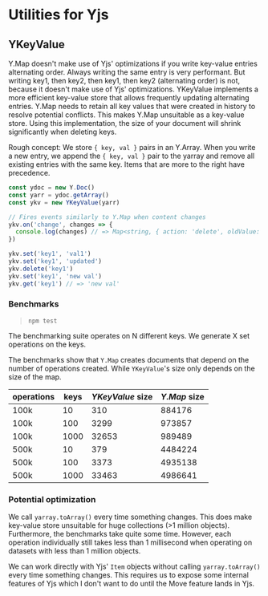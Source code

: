 
# Utilities for Yjs

## YKeyValue

Y.Map doesn't make use of Yjs' optimizations if you write key-value entries alternating order. Always writing the same entry is very performant. But writing key1, then key2, then key1, then key2 (alternating order) is not, because it doesn't make use of Yjs' optimizations.
YKeyValue implements a more efficient key-value store that allows frequently updating alternating entries.
Y.Map needs to retain all key values that were created in history to resolve potential conflicts. This makes Y.Map unsuitable as a
key-value store. Using this implementation, the size of your document will shrink significantly when
deleting keys.

Rough concept: We store `{ key, val }` pairs in an Y.Array. When you write a new entry,
we append the `{ key, val }` pair to the yarray and remove all existing entries with the same key.
Items that are more to the right have precedence.

```js
const ydoc = new Y.Doc()
const yarr = ydoc.getArray()
const ykv = new YKeyValue(yarr)

// Fires events similarly to Y.Map when content changes
ykv.on('change', changes => {
  console.log(changes) // => Map<string, { action: 'delete', oldValue: T } | { action: 'update', oldValue: T, newValue: T } | { action: 'add', newValue: T }>
})

ykv.set('key1', 'val1')
ykv.set('key1', 'updated')
ykv.delete('key1')
ykv.set('key1', 'new val')
ykv.get('key1') // => 'new val'
```

### Benchmarks
> `npm test`

The benchmarking suite operates on N different keys. We generate X set operations on
the keys.

The benchmarks show that `Y.Map` creates documents that depend on the number of operations created. While `YKeyValue`'s size only depends on the size of the map.

| operations | keys | *YKeyValue* size | *Y.Map* size |
|-- |-- | -- | -- |
| 100k | 10 | 310 | 884176 |
| 100k | 100 | 3299 | 973857 |
| 100k | 1000 | 32653 | 989489 |
| 500k | 10 | 379 | 4484224 |
| 500k | 100 | 3373 | 4935138 |
| 500k | 1000 | 33463 | 4986641 |

### Potential optimization

We call `yarray.toArray()` every time something changes. This does make key-value store unsuitable for huge collections (>1 million objects). Furthermore, the benchmarks take quite some time. However, each operation individually still takes less than 1 millisecond when operating on datasets with less than 1 million objects.

We can work directly with Yjs' `Item` objects without calling `yarray.toArray()` every time something changes. This requires us to expose some internal features of Yjs which I don't want to do until the Move feature lands in Yjs.
